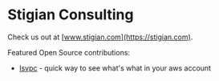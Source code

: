 # Stigian Consulting

Check us out at [www.stigian.com](https://stigian.com).

Featured Open Source contributions:

- [lsvpc](https://github.com/stigian/lsvpc/) - quick way to see what's what in your aws account
